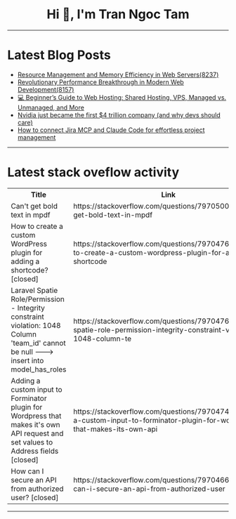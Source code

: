<h1 align="center">Hi 👋, I'm Tran Ngoc Tam</h1>

---

# Latest Blog Posts 
<!-- BLOG-POST-LIST:START -->
- [Resource Management and Memory Efficiency in Web Servers&lpar;8237&rpar;](https://dev.to/member_a26aac70/resource-management-and-memory-efficiency-in-web-servers8237-1661)
- [Revolutionary Performance Breakthrough in Modern Web Development&lpar;8157&rpar;](https://dev.to/member_aa44a2ae/revolutionary-performance-breakthrough-in-modern-web-development8157-4j3a)
- [💻 Beginner’s Guide to Web Hosting: Shared Hosting, VPS, Managed vs. Unmanaged, and More](https://dev.to/mastersam/beginners-guide-to-web-hosting-shared-hosting-vps-managed-vs-unmanaged-and-more-56a6)
- [Nvidia just became the first $4 trillion company &lpar;and why devs should care&rpar;](https://dev.to/shiva_shanker_k/nvidia-just-became-the-first-4-trillion-company-and-why-devs-should-care-8am)
- [How to connect Jira MCP and Claude Code for effortless project management](https://dev.to/composiodev/how-to-connect-jira-mcp-and-claude-code-for-effortless-project-management-43pj)
<!-- BLOG-POST-LIST:END -->

---

# Latest stack oveflow activity
<table>
  <tr><th>Title</th><th>Link</th></tr>
  <!-- STACKOVERFLOW:START --><tr><td>Can&#39;t get bold text in mpdf</td><td>https://stackoverflow.com/questions/79705003/cant-get-bold-text-in-mpdf</td></tr><tr><td>How to create a custom WordPress plugin for adding a shortcode? [closed]</td><td>https://stackoverflow.com/questions/79704764/how-to-create-a-custom-wordpress-plugin-for-adding-a-shortcode</td></tr><tr><td>Laravel Spatie Role/Permission - Integrity constraint violation: 1048 Column &#39;team_id&#39; cannot be null ---&gt; insert into model_has_roles</td><td>https://stackoverflow.com/questions/79704760/laravel-spatie-role-permission-integrity-constraint-violation-1048-column-te</td></tr><tr><td>Adding a custom input to Forminator plugin for Wordpress that makes it&#39;s own API request and set values to Address fields [closed]</td><td>https://stackoverflow.com/questions/79704749/adding-a-custom-input-to-forminator-plugin-for-wordpress-that-makes-its-own-api</td></tr><tr><td>How can I secure an API from authorized user? [closed]</td><td>https://stackoverflow.com/questions/79704669/how-can-i-secure-an-api-from-authorized-user</td></tr><!-- STACKOVERFLOW:END -->
</table>

---


